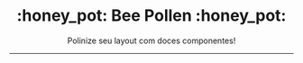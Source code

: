 <h1 align="center">:honey_pot: Bee Pollen :honey_pot:</h1>
<p align="center">Polinize seu layout com doces componentes! </p>
<hr>
